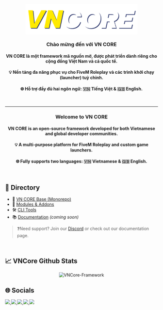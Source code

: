 <div align="center">
  <img src="https://raw.githubusercontent.com/VNCore-Framework/.github/refs/heads/main/profile/VNCore.png" align="center" height="100" />
</div>

### <div align="center">Chào mừng đến với VN CORE</div>
#### <div align="center">VN CORE là một framework mã nguồn mở, được phát triển dành riêng cho cộng đồng Việt Nam và cả quốc tế.</div>
#### <div align="center">💡 Nền tảng đa năng phục vụ cho FiveM Roleplay và các trình khởi chạy (launcher) tuỳ chỉnh.</div>
#### <div align="center">🌐 Hỗ trợ đầy đủ hai ngôn ngữ: 🇻🇳 Tiếng Việt & 🇬🇧 English.</div>
<br />

---

### <div align="center">Welcome to VN CORE</div>
#### <div align="center">VN CORE is an open-source framework developed for both Vietnamese and global developer communities.</div>
#### <div align="center">💡 A multi-purpose platform for FiveM Roleplay and custom game launchers.</div>
#### <div align="center">🌐 Fully supports two languages: 🇻🇳 Vietnamese & 🇬🇧 English.</div>

<br />

## 📁 Directory
- 🔧 [VN CORE Base (Monorepo)](https://github.com/VNCore-Framework/VNCore)
- 🧩 [Modules & Addons](https://github.com/VNCore-Framework)
- 🛠 [CLI Tools](https://github.com/VNCore-Framework)
- 📚 [Documentation](#) *(coming soon)*
> ❓Need support? Join our [Discord](https://discord.gg/zKc38ZSZDT) or check out our documentation page.
> 
<br/>

## 📈 VNCore Github Stats

<p align="center"> <img src="https://github-readme-stats.vercel.app/api?username=VNCore-Framework&show_icons=true&theme=gotham" alt="VNCore-Framework" />


## 🌐 Socials

<a href="https://discord.gg/zKc38ZSZDT" target="_blank">
  <img src="https://img.shields.io/badge/Discord-%237289DA.svg?&style=for-the-badge&logo=discord&logoColor=white" />
</a>
<a href="https://github.com/VNCore-Framework" target="_blank">
  <img src="https://img.shields.io/badge/GitHub-%2324292e.svg?&style=for-the-badge&logo=github&logoColor=white" />
</a>
<a href="https://www.facebook.com/groups/vncore" target="_blank">
  <img src="https://img.shields.io/badge/Facebook%20Group-%231877F2.svg?&style=for-the-badge&logo=facebook&logoColor=white" />
</a>
<a href="#" target="_blank">
  <img src="https://img.shields.io/badge/Website-coming%20soon-lightgrey?&style=for-the-badge&logo=google-chrome&logoColor=white" />
</a>
<a href="#" target="_blank">
  <img src="https://img.shields.io/badge/Docs-coming%20soon-lightgrey?&style=for-the-badge&logo=readthedocs&logoColor=white" />
</a>

